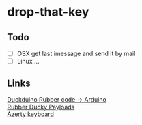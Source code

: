 # drop-that-key

## Todo  
- [ ] OSX get last imessage and send it by mail  
- [ ] Linux ...  

## Links

[Duckduino Rubber code -> Arduino](https://nurrl.github.io/Duckuino/)  
[Rubber Ducky Payloads](https://github.com/hak5darren/USB-Rubber-Ducky/wiki/Payloads)  
[Azerty keyboard](http://www.zem.fr/utiliser-mouse-keyboard-azerty-arduino-pro-micro-teensy/)  

